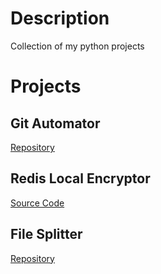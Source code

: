 # Description
Collection of my python projects
# Projects
## Git Automator
[Repository](https://github.com/mohd-ahsan-mirza/git-automator)
## Redis Local Encryptor
[Source Code](https://github.com/mohd-ahsan-mirza/redis-local-encryptor)
## File Splitter
[Repository](https://github.com/mohd-ahsan-mirza/file-splitter)
